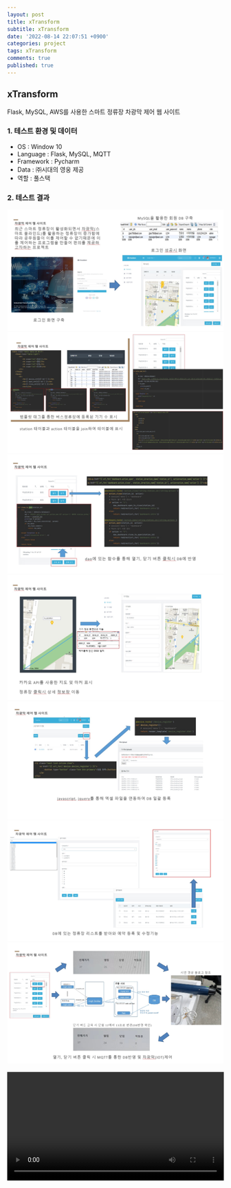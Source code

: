 ```yaml
---
layout: post
title: xTransform
subtitle: xTransform
date: '2022-08-14 22:07:51 +0900'
categories: project
tags: xTransform
comments: true
published: true
---
```

## xTransform
Flask, MySQL, AWS를 사용한 스마트 정류장 차광막 제어 웹 사이트<br>
<h3>1. 테스트 환경 및 데이터</h3>
<ul>
  <li>OS : Window 10</li>
  <li>Language : Flask, MySQL, MQTT</li>
  <li>Framework : Pycharm</li>
  <li>Data : ㈜시대의 영웅 제공</li>
  <li>역할 : 풀스택</li>
</ul>
<h3>2. 테스트 결과</h3>
<img src="/assets/img/xtransform-1.jpg" title="xtransform-1" alt="xtransform-1"/><br>
<img src="/assets/img/xtransform-2.jpg" title="xtransform-2" alt="xtransform-2"/><br>
<img src="/assets/img/xtransform-3.jpg" title="xtransform-3" alt="xtransform-3"/><br>
<img src="/assets/img/xtransform-4.jpg" title="xtransform-4" alt="xtransform-4"/><br>
<img src="/assets/img/xtransform-5.jpg" title="xtransform-5" alt="xtransform-5"/><br>
<img src="/assets/img/xtransform-6.jpg" title="xtransform-6" alt="xtransform-6"/><br>
<img src="/assets/img/xtransform-7.jpg" title="xtransform-7" alt="xtransform-7"/><br>
<br>
<video
  width="100%"
  src="/assets/img/xt2.mp4"
  cotrols
  autoplay
></video>

